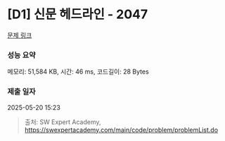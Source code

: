 # [D1] 신문 헤드라인 - 2047 

[문제 링크](https://swexpertacademy.com/main/code/problem/problemDetail.do?contestProbId=AV5QKsLaAy0DFAUq) 

### 성능 요약

메모리: 51,584 KB, 시간: 46 ms, 코드길이: 28 Bytes

### 제출 일자

2025-05-20 15:23



> 출처: SW Expert Academy, https://swexpertacademy.com/main/code/problem/problemList.do